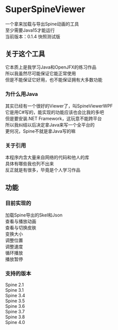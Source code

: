 # SuperSpineViewer
一个拿来加载与导出Spine动画的工具  
至少需要Java15才能运行  
当前版本：0.1.4 快照测试版  

## 关于这个工具
它本质上是我学习Java和OpenJFX的练习作品  
所以我虽然尽可能保证它能正常使用  
但是不能保证它好用，也不能保证拥有大多数功能  

### 为什么用Java
其实已经有一个很好的Viewer了，叫SpineViewerWPF  
它是用C#写的，能实现的功能应该也会比我的多吧  
但是要安装.NET Framework，这玩意不能跨平台  
所以我纠结以后决定拿Java来写一个全平台的  
更何况，Spine不就是拿Java写的嘛  

### 关于引用
本程序内含大量来自网络的代码和他人的库  
具体有哪些我也列不出来  
反正就是有很多，毕竟是个人学习作品  

## 功能
### 目前实现的
加载Spine导出的Skel和Json  
查看与播放动画  
查看与切换皮肤  
变换大小  
调整位置  
调整速度  
循环播放  
播放暂停  

### 支持的版本
Spine 2.1  
Spine 3.1  
Spine 3.4  
Spine 3.5  
Spine 3.6  
Spine 3.7  
Spine 3.8    
Spine 4.0  

